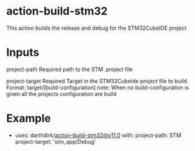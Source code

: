# action-build-stm32
This action builds the release and debug for the STM32CubeIDE project 

# Inputs 
project-path 
Required path to the STM .project file

project-target
Required Target in the STM32CubeIde project file to build. Format: target/[build-configuration]
note: When no build-configuration is given all the projects configuration are build


# Example
- uses: darthdirk/action-build-stm32@v11.0
  with:
    project-path: STM
    project-target: 'stm_app/Debug' 

